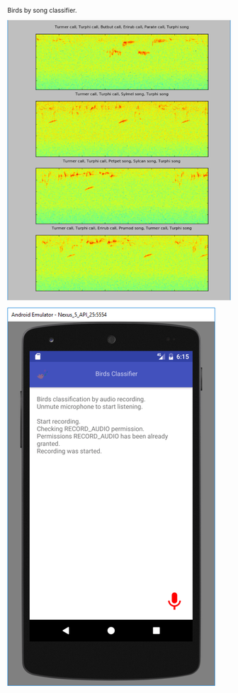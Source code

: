 Birds by song classifier.

![Birds singing](https://github.com/NotImplemented/birds_by_song_classifier/blob/master/Spectrograms.png)

![Android application](https://github.com/NotImplemented/birds_by_song_classifier/blob/master/birds-classifier-android-main.png)
